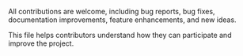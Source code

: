 All contributions are welcome, including bug reports, bug fixes, documentation improvements, feature enhancements, and new ideas.

This file helps contributors understand how they can participate and improve the project.
